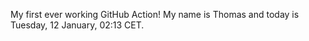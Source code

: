 My first ever working GitHub Action!
My name is Thomas and today is Tuesday, 12 January, 02:13 CET. 

